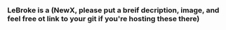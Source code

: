 ### LeBroke is a (NewX, please put a breif decription, image, and feel free ot link to your git if you're hosting these there)
